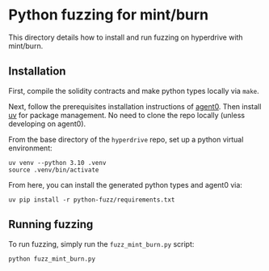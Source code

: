 # Python fuzzing for mint/burn

This directory details how to install and run fuzzing on hyperdrive with mint/burn.

## Installation

First, compile the solidity contracts and make python types locally via `make`.

Next, follow the prerequisites installation instructions of [agent0](https://github.com/delvtech/agent0/blob/main/INSTALL.md).
Then install [uv](https://github.com/astral-sh/uv) for package management. No need to clone the repo locally
(unless developing on agent0).

From the base directory of the `hyperdrive` repo, set up a python virtual environment:

```
uv venv --python 3.10 .venv
source .venv/bin/activate
```

From here, you can install the generated python types and agent0 via:

```
uv pip install -r python-fuzz/requirements.txt
```

## Running fuzzing

To run fuzzing, simply run the `fuzz_mint_burn.py` script:

```
python fuzz_mint_burn.py
```



